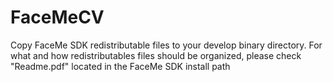 # FaceMeCV

Copy FaceMe SDK redistributable files to your develop binary directory.
For what and how redistributables files should be organized, please check "Readme.pdf" located in the FaceMe SDK install path

